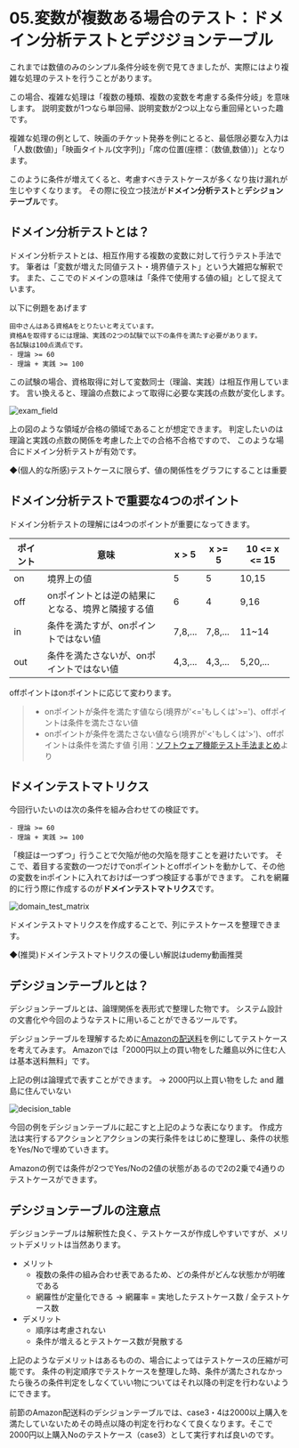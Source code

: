 # 05.変数が複数ある場合のテスト：ドメイン分析テストとデジジョンテーブル

これまでは数値のみのシンプル条件分岐を例で見てきましたが、実際にはより複雑な処理のテストを行うことがあります。

この場合、複雑な処理は「複数の種類、複数の変数を考慮する条件分岐」を意味します。
説明変数が1つなら単回帰、説明変数が2つ以上なら重回帰といった趣です。

複雑な処理の例として、映画のチケット発券を例にとると、最低限必要な入力は「人数(数値)」「映画タイトル(文字列)」「席の位置(座標：（数値,数値）)」となります。

このように条件が増えてくると、考慮すべきテストケースが多くなり抜け漏れが生じやすくなります。
その際に役立つ技法が**ドメイン分析テスト**と**デシジョンテーブル**です。
 
 
## ドメイン分析テストとは？
ドメイン分析テストとは、相互作用する複数の変数に対して行うテスト手法です。
筆者は「変数が増えた同値テスト・境界値テスト」という大雑把な解釈です。
また、ここでのドメインの意味は「条件で使用する値の組」として捉えています。

以下に例題をあげます
```
田中さんはある資格Aをとりたいと考えています。
資格Aを取得するには理論、実践の2つの試験で以下の条件を満たす必要があります。
各試験は100点満点です。
- 理論 >= 60
- 理論 + 実践 >= 100
```

この試験の場合、資格取得に対して変数同士（理論、実践）は相互作用しています。
言い換えると、理論の点数によって取得に必要な実践の点数が変化します。

![exam_field](../../images/software_testing/exam_field.png)

上の図のような領域が合格の領域であることが想定できます。
判定したいのは理論と実践の点数の関係を考慮した上での合格不合格ですので、
このような場合にドメイン分析テストが有効です。

◆(個人的な所感)テストケースに限らず、値の関係性をグラフにすることは重要


## ドメイン分析テストで重要な4つのポイント
ドメイン分析テストの理解には4つのポイントが重要になってきます。

|ポイント|意味| x > 5|x >= 5|10 <= x <= 15|
|-|-|-|-|-|
|on|境界上の値|5|5|10,15|
|off|onポイントとは逆の結果にとなる、境界と隣接する値|6|4|9,16|
|in|条件を満たすが、onポイントではない値|7,8,...|7,8,...|11~14|
|out|条件を満たさないが、onポイントではない値|4,3,...|4,3,...|5,20,...|

offポイントはonポイントに応じて変わります。


> - onポイントが条件を満たす値なら(境界が'<='もしくは'>=')、offポイントは条件を満たさない値
> - onポイントが条件を満たさない値なら(境界が'<'もしくは'>')、offポイントは条件を満たす値
> 引用：[ソフトウェア機能テスト手法まとめ](https://qiita.com/yokoc1322/items/d7b4ad158698fd80f827)より

## ドメインテストマトリクス
今回行いたいのは次の条件を組み合わせての検証です。
```
- 理論 >= 60
- 理論 + 実践 >= 100
```
「検証は一つずつ」行うことで欠陥が他の欠陥を隠すことを避けたいです。
そこで、着目する変数の一つだけでonポイントとoffポイントを動かして、その他の変数をinポイントに入れておけば一つずつ検証する事ができます。
これを網羅的に行う際に作成するのが**ドメインテストマトリクス**です。

![domain_test_matrix](../../images/software_testing/domain_test_matrix.png)

ドメインテストマトリクスを作成することで、列にテストケースを整理できます。

◆(推奨)ドメインテストマトリクスの優しい解説はudemy動画推奨

## デシジョンテーブルとは？

デシジョンテーブルとは、論理関係を表形式で整理した物です。
システム設計の文書化や今回のようなテストに用いることができるツールです。


デシジョンテーブルを理解するために[Amazonの配送料](https://www.amazon.co.jp/gp/help/customer/display.html?nodeId=201911210)を例にしてテストケースを考えてみます。
Amazonでは「2000円以上の買い物をした離島以外に住む人は基本送料無料」です。

上記の例は論理式で表すことができます。
-> 2000円以上買い物をした and 離島に住んでいない

![decision_table](../../images/software_testing/decision_table.png)

今回の例をデシジョンテーブルに起こすと上記のような表になります。
作成方法は実行するアクションとアクションの実行条件をはじめに整理し、条件の状態をYes/Noで埋めていきます。

Amazonの例では条件が2つでYes/Noの2値の状態があるので2の2乗で4通りのテストケースができます。

## デシジョンテーブルの注意点
デシジョンテーブルは解釈性た良く、テストケースが作成しやすいですが、メリットデメリットは当然あります。

- メリット
    - 複数の条件の組み合わせ表であるため、どの条件がどんな状態かが明確である
    - 網羅性が定量化できる -> 網羅率 = 実地したテストケース数 / 全テストケース数
- デメリット
    - 順序は考慮されない
    - 条件が増えるとテストケース数が発散する


上記のようなデメリットはあるものの、場合によってはテストケースの圧縮が可能です。
条件の判定順序でテストケースを整理した時、条件が満たされなかったら後ろの条件判定をしなくていい物についてはそれ以降の判定を行わないようにできます。

前節のAmazon配送料のデシジョンテーブルでは、case3・4は2000以上購入を満たしていないためその時点以降の判定を行わなくて良くなります。そこで2000円以上購入Noのテストケース（case3）として実行すれば良いのです。